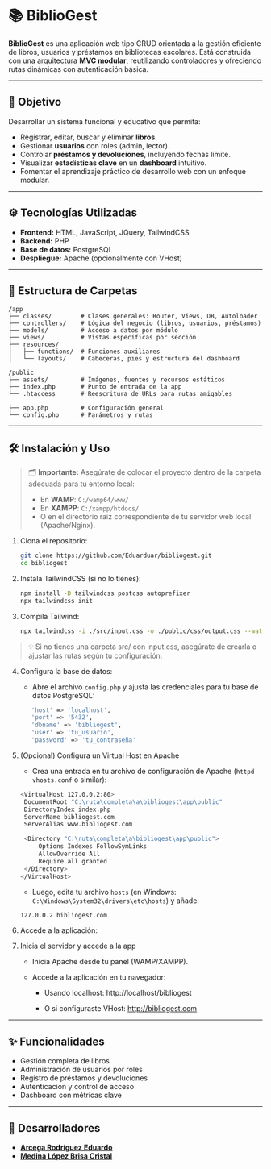 # 📚 BiblioGest

**BiblioGest** es una aplicación web tipo CRUD orientada a la gestión eficiente de libros, usuarios y préstamos en bibliotecas escolares. Está construida con una arquitectura **MVC modular**, reutilizando controladores y ofreciendo rutas dinámicas con autenticación básica.

---

## 🚀 Objetivo

Desarrollar un sistema funcional y educativo que permita:

* Registrar, editar, buscar y eliminar **libros**.
* Gestionar **usuarios** con roles (admin, lector).
* Controlar **préstamos y devoluciones**, incluyendo fechas límite.
* Visualizar **estadísticas clave** en un **dashboard** intuitivo.
* Fomentar el aprendizaje práctico de desarrollo web con un enfoque modular.

---

## ⚙️ Tecnologías Utilizadas

* **Frontend:** HTML, JavaScript, JQuery, TailwindCSS
* **Backend:** PHP
* **Base de datos:** PostgreSQL
* **Despliegue:** Apache (opcionalmente con VHost)

---

## 🧱 Estructura de Carpetas

```
/app
├── classes/        # Clases generales: Router, Views, DB, Autoloader
├── controllers/    # Lógica del negocio (libros, usuarios, préstamos)
├── models/         # Acceso a datos por módulo
├── views/          # Vistas específicas por sección
├── resources/
│   ├── functions/  # Funciones auxiliares
│   └── layouts/    # Cabeceras, pies y estructura del dashboard

/public
├── assets/         # Imágenes, fuentes y recursos estáticos
├── index.php       # Punto de entrada de la app
└── .htaccess       # Reescritura de URLs para rutas amigables

├── app.php         # Configuración general
└── config.php      # Parámetros y rutas
```

---

## 🛠️ Instalación y Uso
> 🗂️ **Importante:** Asegúrate de colocar el proyecto dentro de la carpeta adecuada para tu entorno local:
> - En **WAMP**: `C:/wamp64/www/`
> - En **XAMPP**: `C:/xampp/htdocs/`
> - O en el directorio raíz correspondiente de tu servidor web local (Apache/Nginx).
1. Clona el repositorio:

   ```bash
   git clone https://github.com/Eduarduar/bibliogest.git
   cd bibliogest
   ```

2. Instala TailwindCSS (si no lo tienes):

   ```bash
   npm install -D tailwindcss postcss autoprefixer
   npx tailwindcss init
   ```

3. Compila Tailwind:

   ```bash
   npx tailwindcss -i ./src/input.css -o ./public/css/output.css --watch
   ```
> 💡 Si no tienes una carpeta src/ con input.css, asegúrate de crearla o ajustar las rutas según tu configuración.

4. Configura la base de datos:

   * Abre el archivo `config.php` y ajusta las credenciales para tu base de datos PostgreSQL:
   ```bash
      'host' => 'localhost',
      'port' => '5432',
      'dbname' => 'bibliogest',
      'user' => 'tu_usuario',
      'password' => 'tu_contraseña'
   ```
5. (Opcional) Configura un Virtual Host en Apache

   * Crea una entrada en tu archivo de configuración de Apache (`httpd-vhosts.conf` o similar):

   ```bash
   <VirtualHost 127.0.0.2:80>
    DocumentRoot "C:\ruta\completa\a\bibliogest\app\public"
    DirectoryIndex index.php
    ServerName bibliogest.com
    ServerAlias www.bibliogest.com

    <Directory "C:\ruta\completa\a\bibliogest\app\public">
        Options Indexes FollowSymLinks
        AllowOverride All
        Require all granted
    </Directory>
   </VirtualHost>

   ```

   * Luego, edita tu archivo `hosts` (en Windows: `C:\Windows\System32\drivers\etc\hosts`) y añade:
   ```bash
   127.0.0.2 bibliogest.com   
   ```



6. Accede a la aplicación:

6. Inicia el servidor y accede a la app

   * Inicia Apache desde tu panel (WAMP/XAMPP).

   * Accede a la aplicación en tu navegador:

      * Usando localhost: http://localhost/bibliogest

      * O si configuraste VHost: http://bibliogest.com

---

## ✨ Funcionalidades

* Gestión completa de libros
* Administración de usuarios por roles
* Registro de préstamos y devoluciones
* Autenticación y control de acceso
* Dashboard con métricas clave

---
## 👥 Desarrolladores

* [**Arcega Rodríguez Eduardo**](https://github.com/Eduarduar)
* [**Medina López Brisa Cristal**](https://github.com/cristaalm)